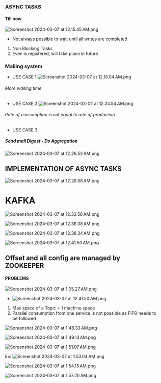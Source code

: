 ### ASYNC TASKS

#### Till now
![Screenshot 2024-03-07 at 12.15.45 AM.png](resources%2FKafka%2FScreenshot%202024-03-07%20at%2012.15.45%E2%80%AFAM.png)
- Not always possible to wait until all writes are completed

1. Non Blocking Tasks
2. Even is registered, will take place in future

### Mailing system
- USE CASE 1
![Screenshot 2024-03-07 at 12.18.04 AM.png](resources%2FKafka%2FScreenshot%202024-03-07%20at%2012.18.04%E2%80%AFAM.png)
###### More waiting time

- USE CASE 2
![Screenshot 2024-03-07 at 12.24.54 AM.png](resources%2FKafka%2FScreenshot%202024-03-07%20at%2012.24.54%E2%80%AFAM.png)
###### Rate of consumption is not equal to rate of production

- USE CASE 3
##### Send mail Digest - Do Aggregation
![Screenshot 2024-03-07 at 12.26.53 AM.png](resources%2FKafka%2FScreenshot%202024-03-07%20at%2012.26.53%E2%80%AFAM.png)

## IMPLEMENTATION OF ASYNC TASKS
![Screenshot 2024-03-07 at 12.28.58 AM.png](resources%2FKafka%2FScreenshot%202024-03-07%20at%2012.28.58%E2%80%AFAM.png)


# KAFKA
![Screenshot 2024-03-07 at 12.33.58 AM.png](resources%2FKafka%2FScreenshot%202024-03-07%20at%2012.33.58%E2%80%AFAM.png)

![Screenshot 2024-03-07 at 12.38.08 AM.png](resources%2FKafka%2FScreenshot%202024-03-07%20at%2012.38.08%E2%80%AFAM.png)

![Screenshot 2024-03-07 at 12.38.34 AM.png](resources%2FKafka%2FScreenshot%202024-03-07%20at%2012.38.34%E2%80%AFAM.png)


![Screenshot 2024-03-07 at 12.41.50 AM.png](resources%2FKafka%2FScreenshot%202024-03-07%20at%2012.41.50%E2%80%AFAM.png)

## Offset and all config are managed by ZOOKEEPER

#### PROBLEMS
![Screenshot 2024-03-07 at 1.05.27 AM.png](resources%2FKafka%2FScreenshot%202024-03-07%20at%201.05.27%E2%80%AFAM.png)
- ![Screenshot 2024-03-07 at 12.41.50 AM.png](resources%2FKafka%2FScreenshot%202024-03-07%20at%2012.41.50%E2%80%AFAM.png)

1. Max space of a Topic = 1 machine space 
2. Parallel consumption from one service is not possible as FIFO needs to be followed

![Screenshot 2024-03-07 at 1.48.33 AM.png](resources%2FKafka%2FScreenshot%202024-03-07%20at%201.48.33%E2%80%AFAM.png)

![Screenshot 2024-03-07 at 1.49.13 AM.png](resources%2FKafka%2FScreenshot%202024-03-07%20at%201.49.13%E2%80%AFAM.png)

![Screenshot 2024-03-07 at 1.51.07 AM.png](resources%2FKafka%2FScreenshot%202024-03-07%20at%201.51.07%E2%80%AFAM.png)

Ex:
![Screenshot 2024-03-07 at 1.53.04 AM.png](resources%2FKafka%2FScreenshot%202024-03-07%20at%201.53.04%E2%80%AFAM.png)

![Screenshot 2024-03-07 at 1.54.16 AM.png](resources%2FKafka%2FScreenshot%202024-03-07%20at%201.54.16%E2%80%AFAM.png)

![Screenshot 2024-03-07 at 1.57.20 AM.png](resources%2FKafka%2FScreenshot%202024-03-07%20at%201.57.20%E2%80%AFAM.png)


















